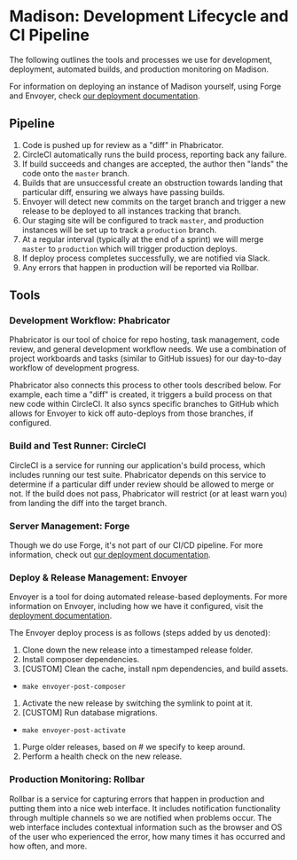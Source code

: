 # Madison: Development Lifecycle and CI Pipeline

The following outlines the tools and processes we use for development,
deployment, automated builds, and production monitoring on Madison.

For information on deploying an instance of Madison yourself, using Forge and
Envoyer, check [our deployment documentation](docs/deploy.md).

## Pipeline

1. Code is pushed up for review as a "diff" in Phabricator.
2. CircleCI automatically runs the build process, reporting back any failure.
3. If build succeeds and changes are accepted, the author then "lands" the
   code onto the `master` branch.
  1. Builds that are unsuccessful create an obstruction towards landing that
     particular diff, ensuring we always have passing builds.
4. Envoyer will detect new commits on the target branch and trigger a new
   release to be deployed to all instances tracking that branch.
  1. Our staging site will be configured to track `master`, and production
     instances will be set up to track a `production` branch.
  2. At a regular interval (typically at the end of a sprint) we will merge
     `master` to `production` which will trigger production deploys.
5. If deploy process completes successfully, we are notified via Slack.
6. Any errors that happen in production will be reported via Rollbar.

## Tools

### Development Workflow: Phabricator

Phabricator is our tool of choice for repo hosting, task management, code
review, and general development workflow needs. We use a combination of project
workboards and tasks (similar to GitHub issues) for our day-to-day workflow of
development progress.

Phabricator also connects this process to other tools described below. For
example, each time a "diff" is created, it triggers a build process on that new
code within CircleCI. It also syncs specific branches to GitHub which allows for
Envoyer to kick off auto-deploys from those branches, if configured.

### Build and Test Runner: CircleCI

CircleCI is a service for running our application's build process, which
includes running our test suite. Phabricator depends on this service to
determine if a particular diff under review should be allowed to merge or not.
If the build does not pass, Phabricator will restrict (or at least warn you)
from landing the diff into the target branch.

### Server Management: Forge

Though we do use Forge, it's not part of our CI/CD pipeline. For more
information, check out [our deployment documentation](docs/deploy.md).

### Deploy & Release Management: Envoyer

Envoyer is a tool for doing automated release-based deployments. For more
information on Envoyer, including how we have it configured, visit the
[deployment documentation](docs/deploy.md).

The Envoyer deploy process is as follows (steps added by us denoted):

1. Clone down the new release into a timestamped release folder.
1. Install composer dependencies.
1. [CUSTOM] Clean the cache, install npm dependencies, and build assets.
  * `make envoyer-post-composer`
1. Activate the new release by switching the symlink to point at it.
1. [CUSTOM] Run database migrations.
  * `make envoyer-post-activate`
1. Purge older releases, based on # we specify to keep around.
1. Perform a health check on the new release.

### Production Monitoring: Rollbar

Rollbar is a service for capturing errors that happen in production and putting
them into a nice web interface. It includes notification functionality through
multiple channels so we are notified when problems occur. The web interface
includes contextual information such as the browser and OS of the user who
experienced the error, how many times it has occurred and how often, and more.
